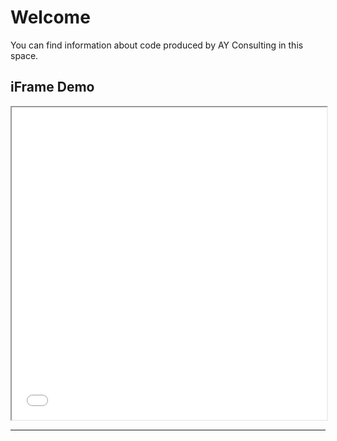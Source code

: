# Welcome

You can find information about code produced by AY Consulting in this space.

## iFrame Demo
<iframe src="assets/imgs/iframe_demo.html" width="100%" height="500px"></iframe>

---